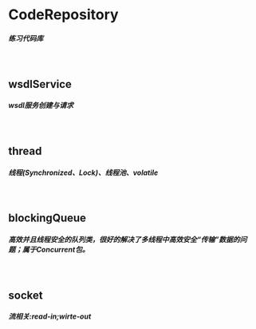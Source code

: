 # CodeRepository
##### 练习代码库
<br/>

## wsdlService
##### wsdl服务创建与请求
<br/>

## thread
##### 线程(Synchronized、Lock)、线程池、volatile
<br/>

## blockingQueue
##### 高效并且线程安全的队列类，很好的解决了多线程中高效安全“传输”数据的问题；属于Concurrent包。
<br/>

## socket
##### 流相关:read-in;wirte-out
